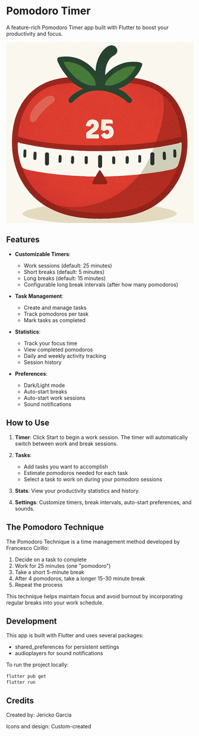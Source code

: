 # Pomodoro Timer

A feature-rich Pomodoro Timer app built with Flutter to boost your productivity and focus.

![Pomodoro Timer](assets/images/app_logo.png)

## Features

- **Customizable Timers**: 
  - Work sessions (default: 25 minutes)
  - Short breaks (default: 5 minutes) 
  - Long breaks (default: 15 minutes)
  - Configurable long break intervals (after how many pomodoros)

- **Task Management**: 
  - Create and manage tasks
  - Track pomodoros per task
  - Mark tasks as completed

- **Statistics**:
  - Track your focus time
  - View completed pomodoros
  - Daily and weekly activity tracking
  - Session history

- **Preferences**:
  - Dark/Light mode
  - Auto-start breaks
  - Auto-start work sessions
  - Sound notifications

## How to Use

1. **Timer**: Click Start to begin a work session. The timer will automatically switch between work and break sessions.

2. **Tasks**: 
   - Add tasks you want to accomplish
   - Estimate pomodoros needed for each task
   - Select a task to work on during your pomodoro sessions
   
3. **Stats**: View your productivity statistics and history.

4. **Settings**: Customize timers, break intervals, auto-start preferences, and sounds.

## The Pomodoro Technique

The Pomodoro Technique is a time management method developed by Francesco Cirillo:

1. Decide on a task to complete
2. Work for 25 minutes (one "pomodoro")
3. Take a short 5-minute break
4. After 4 pomodoros, take a longer 15-30 minute break
5. Repeat the process

This technique helps maintain focus and avoid burnout by incorporating regular breaks into your work schedule.

## Development

This app is built with Flutter and uses several packages:
- shared_preferences for persistent settings
- audioplayers for sound notifications

To run the project locally:

```
flutter pub get
flutter run
```

## Credits

Created by: Jericko Garcia

Icons and design: Custom-created

